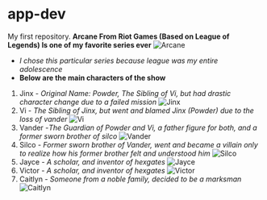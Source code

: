# app-dev
My first repository.
**Arcane From Riot Games (Based on League of Legends) Is one of my favorite series ever** ![Arcane](https://github.com/RianMarGongora/Images/blob/main/Arcane.jpg?raw=true)
 - *I chose this particular series because league was my entire adolescence*
 - **Below are the main characters of the show**
1. Jinx - *Original Name: Powder, The Sibling of Vi, but had drastic character change due to a failed mission* ![Jinx](https://github.com/RianMarGongora/Images/blob/main/Jinx.jpg?raw=true)
2. Vi - *The Sibling of Jinx, but went and blamed Jinx (Powder) due to the loss of vander* ![Vi](https://github.com/RianMarGongora/Images/blob/main/Vi.jpg?raw=true)
4. Vander -*The Guardian of Powder and Vi, a father figure for both, and a former sworn brother of silco* ![Vander](https://github.com/RianMarGongora/Images/blob/main/Vander.jpg?raw=true)
5. Silco - *Former sworn brother of Vander, went and became a villain only to realize how his former brother felt and understood him* ![Silco](https://github.com/RianMarGongora/Images/blob/main/Silco.jpeg?raw=true)
6. Jayce - *A scholar, and inventor of hexgates* ![Jayce](https://github.com/RianMarGongora/Images/blob/main/Jayce.jpg?raw=true)
7. Victor - *A scholar, and inventor of hexgates* ![Victor](https://github.com/RianMarGongora/Images/blob/main/Victor.jfif?raw=true)
8. Caitlyn - *Someone from a noble family, decided to be a marksman* ![Caitlyn](https://github.com/RianMarGongora/Images/blob/main/Caitlyn.jpg?raw=true)
